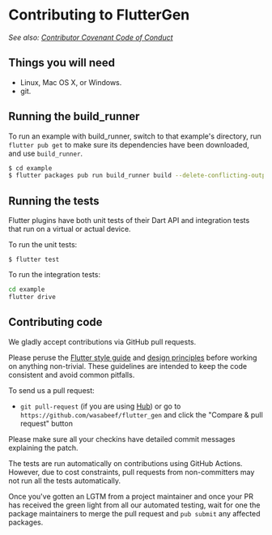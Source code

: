 # Contributing to FlutterGen

_See also: [Contributor Covenant Code of Conduct](https://github.com/wasabeef/flutter_gen/blob/main/CODE_OF_CONDUCT.md)_

## Things you will need

 * Linux, Mac OS X, or Windows.
 * git.

## Running the build_runner

To run an example with build_runner, switch to that
example's directory, run `flutter pub get` to make sure its dependencies have been
downloaded, and use `build_runner`. 

```sh
$ cd example 
$ flutter packages pub run build_runner build --delete-conflicting-outputs
```

## Running the tests

Flutter plugins have both unit tests of their Dart API and integration tests that run on a virtual or actual device.

To run the unit tests:

```
$ flutter test
```

To run the integration tests:

```sh
cd example
flutter drive
```

## Contributing code

We gladly accept contributions via GitHub pull requests.

Please peruse the
[Flutter style guide](https://github.com/flutter/flutter/wiki/Style-guide-for-Flutter-repo) and
[design principles](https://flutter.io/design-principles/) before
working on anything non-trivial. These guidelines are intended to
keep the code consistent and avoid common pitfalls.

To send us a pull request:

* `git pull-request` (if you are using [Hub](http://github.com/github/hub/)) or
  go to `https://github.com/wasabeef/flutter_gen` and click the
  "Compare & pull request" button

Please make sure all your checkins have detailed commit messages explaining the patch.

The tests are run automatically on contributions using GitHub Actions. However, due to
cost constraints, pull requests from non-committers may not run all the tests
automatically.

Once you've gotten an LGTM from a project maintainer and once your PR has received
the green light from all our automated testing, wait for one the package maintainers
to merge the pull request and `pub submit` any affected packages.
